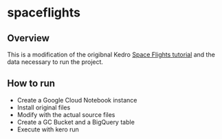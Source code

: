 # spaceflights

## Overview

This is a modification of the origibnal Kedro [Space Flights tutorial](https://kedro.readthedocs.io/en/stable/03_tutorial/01_spaceflights_tutorial.html) and the data necessary to run the project.


## How to run

* Create a Google Cloud Notebook instance
* Install original files
* Modify with the actual source files
* Create a GC Bucket and a BigQuery table
* Execute with kero run


